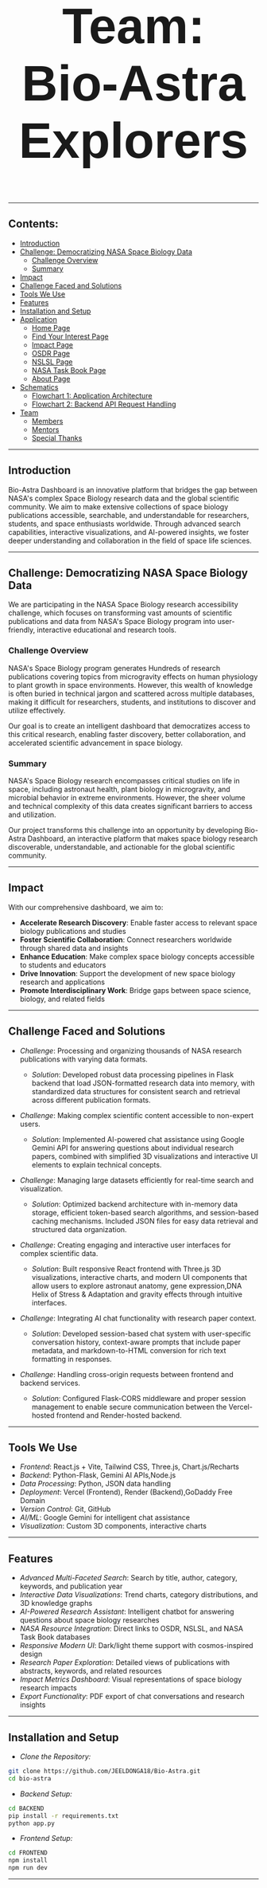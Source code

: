 <h1 align="center" style="font-size: 100px; font-family: 'Arial';"><strong> Team: Bio-Astra Explorers </strong></h1>

---

## Contents:

- [Introduction](#introduction)
- [Challenge: Democratizing NASA Space Biology Data](#challenge-democratizing-nasa-space-biology-data)
  - [Challenge Overview](#challenge-overview)
  - [Summary](#summary)
- [Impact](#impact)
- [Challenge Faced and Solutions](#challenge-faced-and-solutions)
- [Tools We Use](#tools-we-use)
- [Features](#features)
- [Installation and Setup](#installation-and-setup)
- [Application](#application)
  - [Home Page](#home-page)
  - [Find Your Interest Page](#find-your-interest-page)
  - [Impact Page](#impact-page)
  - [OSDR Page](#osdr-page)
  - [NSLSL Page](#nslsl-page)
  - [NASA Task Book Page](#nasa-task-book-page)
  - [About Page](#about-page)
- [Schematics](#schematics)
  - [Flowchart 1: Application Architecture](#flowchart-1-application-architecture)
  - [Flowchart 2: Backend API Request Handling](#flowchart-2-backend-api-request-handling)
- [Team](#team)
  - [Members](#members)
  - [Mentors](#mentors)
  - [Special Thanks](#special-thanks)

---

## Introduction

Bio-Astra Dashboard is an innovative platform that bridges the gap between NASA's complex Space Biology research data and the global scientific community. We aim to make extensive collections of space biology publications accessible, searchable, and understandable for researchers, students, and space enthusiasts worldwide. Through advanced search capabilities, interactive visualizations, and AI-powered insights, we foster deeper understanding and collaboration in the field of space life sciences.

---

## Challenge: Democratizing NASA Space Biology Data

We are participating in the NASA Space Biology research accessibility challenge, which focuses on transforming vast amounts of scientific publications and data from NASA's Space Biology program into user-friendly, interactive educational and research tools.

### Challenge Overview

NASA's Space Biology program generates Hundreds of research publications covering topics from microgravity effects on human physiology to plant growth in space environments. However, this wealth of knowledge is often buried in technical jargon and scattered across multiple databases, making it difficult for researchers, students, and institutions to discover and utilize effectively.

Our goal is to create an intelligent dashboard that democratizes access to this critical research, enabling faster discovery, better collaboration, and accelerated scientific advancement in space biology.

### Summary

NASA's Space Biology research encompasses critical studies on life in space, including astronaut health, plant biology in microgravity, and microbial behavior in extreme environments. However, the sheer volume and technical complexity of this data creates significant barriers to access and utilization.

Our project transforms this challenge into an opportunity by developing Bio-Astra Dashboard, an interactive platform that makes space biology research discoverable, understandable, and actionable for the global scientific community.

---

## Impact


With our comprehensive dashboard, we aim to:

- **Accelerate Research Discovery**: Enable faster access to relevant space biology publications and studies
- **Foster Scientific Collaboration**: Connect researchers worldwide through shared data and insights
- **Enhance Education**: Make complex space biology concepts accessible to students and educators
- **Drive Innovation**: Support the development of new space biology research and applications
- **Promote Interdisciplinary Work**: Bridge gaps between space science, biology, and related fields

---

## Challenge Faced and Solutions
- *Challenge*: Processing and organizing thousands of NASA research publications with varying data formats.
  - *Solution*: Developed robust data processing pipelines in Flask backend that load JSON-formatted research data into memory, with standardized data structures for consistent search and retrieval across different publication formats.

- *Challenge*: Making complex scientific content accessible to non-expert users.
  - *Solution*: Implemented AI-powered chat assistance using Google Gemini API for answering questions about individual research papers, combined with simplified 3D visualizations and interactive UI elements to explain technical concepts.

- *Challenge*: Managing large datasets efficiently for real-time search and visualization.
  - *Solution*: Optimized backend architecture with in-memory data storage, efficient token-based search algorithms, and session-based caching mechanisms. Included JSON files for easy data retrieval and structured data organization.

- *Challenge*: Creating engaging and interactive user interfaces for complex scientific data.
    - *Solution*: Built responsive React frontend with Three.js 3D visualizations, interactive charts, and modern UI components that allow users to explore astronaut anatomy, gene expression,DNA Helix of Stress & Adaptation and gravity effects through intuitive interfaces.

- *Challenge*: Integrating AI chat functionality with research paper context.
  - *Solution*: Developed session-based chat system with user-specific conversation history, context-aware prompts that include paper metadata, and markdown-to-HTML conversion for rich text formatting in responses.

- *Challenge*: Handling cross-origin requests between frontend and backend services.
  - *Solution*: Configured Flask-CORS middleware and proper session management to enable secure communication between the Vercel-hosted frontend and Render-hosted backend.

---

## Tools We Use

- *Frontend*: React.js + Vite, Tailwind CSS, Three.js, Chart.js/Recharts
- *Backend*: Python-Flask, Gemini AI APIs,Node.js
- *Data Processing*: Python, JSON data handling
- *Deployment*: Vercel (Frontend), Render (Backend),GoDaddy Free Domain
- *Version Control*: Git, GitHub
- *AI/ML*: Google Gemini for intelligent chat assistance
- *Visualization*: Custom 3D components, interactive charts

---

## Features

- *Advanced Multi-Faceted Search*: Search by title, author, category, keywords, and publication year
- *Interactive Data Visualizations*: Trend charts, category distributions, and 3D knowledge graphs
- *AI-Powered Research Assistant*: Intelligent chatbot for answering questions about space biology researches
- *NASA Resource Integration*: Direct links to OSDR, NSLSL, and NASA Task Book databases
- *Responsive Modern UI*: Dark/light theme support with cosmos-inspired design
- *Research Paper Exploration*: Detailed views of publications with abstracts, keywords, and related resources
- *Impact Metrics Dashboard*: Visual representations of space biology research impacts
- *Export Functionality*: PDF export of chat conversations and research insights

---

## Installation and Setup

- *Clone the Repository:*

```bash
git clone https://github.com/JEELDONGA18/Bio-Astra.git
cd bio-astra
```

- *Backend Setup:*
```bash
cd BACKEND
pip install -r requirements.txt
python app.py
```

- *Frontend Setup:*
```bash
cd FRONTEND
npm install
npm run dev
```

---

## Application

### Home Page:

- Immersive space-themed landing experience with animated starfield background
- Project mission overview and key features showcase
- Interactive 3D Constellation of All 5 Categories of Researches
- Publications by Time(Trend analysis) charts and Publications by Category(data) insights
- Key Features and Call-to-Action sections for exploration

![Home Page](https://github.com/user-attachments/assets/home-screenshot-placeholder)

### Find Your Interest Page:

- Advanced search interface with multiple filter options(Search by title, author, category, and keywords)
- Real-time search results with publication details
- Interactive Knowledge Graph for Individual Researches 
- Direct access to detailed paper views
- Direct Link For specific Research Paper and Related Research Paper
- AI chatbot Intigrated To get direct Info About Individual Research Paper

### Impact Page:

 - Comprehensive metrics dashboard for space biology research impact

- *3D Astronaut Anatomy Viewer*: Interactive 3D model of human body showing spaceflight impacts on different organs and systems

- *DNA Helix of Stress & Adaptation*: 3D DNA visualization with radiation simulation, showing genetic damage and gene expression changes

- *Gravity & Bone Morphology*: Interactive gravity slider demonstrating bone density loss at different gravity levels (Earth, Mars, Moon, Microgravity)

- *Gene Expression Matrix*: 3D heatmap visualization of gene expression changes across tissues, with filtering and detailed research insights
### OSDR Page:

- Open Science Data Repository:
NASA's comprehensive repository for space biology data, including experimental results, datasets, and research findings from space missions and ground-based studies.
- Interactive TrendChart for Studies by Organism and Piecharts for Different Fields(OSD,Title,Assay,Organism,Tissue,Factor,)

- Direct links to full research Pages(Open Science Data Repository,GeneLab Data System,Space Biology Data Standards,Research Data API)

### NSLSL Page:

- Comprehensive digital library containing NASA's space life sciences publications, research reports, and technical documents spanning decades of space biology research.
- Extensive archive of NASA space biology research spanning from early space missions to current International Space Station studies, including unpublished reports and data.
- Searchable database of peer-reviewed publications, conference proceedings, and technical papers from NASA space biology research programs and collaborations.
- Educational materials, tutorials, and learning resources for students, educators, and researchers interested in space life sciences and NASA research.

### NASA Task Book Page:

- Comprehensive database of NASA-funded research projects, including project descriptions, principal investigators, funding amounts, and research outcomes across all NASA programs.
- Research program studying how microgravity, radiation, and spaceflight environments affect living systems including microbes, plants, animals, and humans.
- Database of NASA-funded human health and performance research to mitigate risks to astronauts during space exploration missions.
- Collection of NASA-funded research projects in biological and physical sciences to advance fundamental knowledge and support future space missions.

### About Page:

- About Bio-Astra Dashboard
- Special Thanks
- Project mentor information
- Team member profiles and expertise
- Technology stack overview
- Project impact and vision statements
- Contact and collaboration opportunities

---

## Schematics

### Flowchart 1: Application Architecture

This flowchart represents the architecture of the Bio-Astra Dashboard application with a focus on the interaction between the frontend, backend, and data sources.

1. *Frontend (React + Vite on Vercel)*
    - The frontend is built using React and Vite, deployed on Vercel.
It handles user interactions, data visualization, and API communication.React +Vite Project on Vercel (Frontend)
    - The frontend framework handles user inputs and sends API requests to the backend for search, chat, and data retrieval operations.

2. *Backend (Python Flask on Render)*
    - The backend is a Python Flask project hosted on Render.
It handles API requests from the frontend, processes research data, and integrates with AI services.
    - Python Flask Project on Render (Backend)
    - The backend processes search queries, manages chat sessions, and serves JSON responses with research paper data and AI-generated insights.

3. *Data Layer*
    - JSON-based research paper datasets are used for data storage and retrieval.
JSON Data Files (Data Layer)
    - Research data is stored in JSON files, loaded into memory for efficient access, with search indexes and metadata for quick retrieval.

4. *AI Integration (Gemini APIs)*
    - Google Gemini AI is integrated for intelligent chat assistance.
Gemini AI Integration
    - Provides context-aware responses based on research paper content and natural language processing for research queries.

5. *External NASA Resources*
    - Direct integration with NASA databases for enhanced research capabilities.
External NASA Resources
    - Includes connections to OSDR, NSLSL, and NASA Task Book for real-time data fetching and cross-referencing.

6. *Data Flow*
    - Data flows between the frontend, backend, and data sources through API requests.
Flow of Data
    - User interactions trigger API requests from frontend to backend, backend processes data and AI responses, retrieves from JSON data sources and external NASA APIs, then returns processed results to frontend for visualization.


### Flowchart 2: Backend API Request Handling

This flowchart outlines how backend API requests are processed in the Bio-Astra system.

1. *API Request Reception*
   - Flask server receives HTTP requests from frontend
   - Request parsing and validation

2. *Authentication & Session Management*
   - User session creation and management
   - Chat history tracking and persistence

3. *Data Processing*
   - Search queries processed against research databases
   - Filter application and result ranking
   - Data formatting for frontend consumption

4. *AI Chat Processing*
   - Gemini API integration for intelligent responses
   - Context building from research paper data
   - Response formatting and markdown processing

5. *Response Generation*
   - JSON response creation with success/error handling
   - Data serialization and optimization

6. *Export Functionality*
   - PDF generation for chat conversations
   - File streaming and download handling

7. *Error Handling & Logging*
   - Comprehensive error catching and logging
   - Graceful failure responses
   - Performance monitoring and debugging

---

## Team

### Members:

- *Jeel Donga* - Full Stack Developer (Backend & API Systems)
- *Meet Paladiya* - Full Stack Developer (Frontend & Data Gathering,Cleaning,Visualization)
- *Vishal Shingala* - Full Stack Developer (Data Pipeline & Integration To Create Visuals)
- *Dhyey Desai* - Research & Storytelling Strategist
- *Dhrumil Khatiwala* - Quality & Reliability Champion
- *Parth Gevariya* - Project Representation & Documentation Lead

We are Third Year Computer Engineering students from SCET, Surat.

### Mentor:

- *Prof. (Dr.) Bintu Kadhiwala* -  Assistant Professor, Computer Engineering Department, SCET, Surat.

### Special Thanks:

- Special thanks to *NASA* for providing access to Space Biology research data and resources and Domain From Godday.

---

Built with ❤ for advancing Space Biology research and discovery
